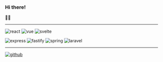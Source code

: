 ### Hi there!

👩‍🎓 
<hr/>

![react](https://img.shields.io/static/v1?label=react&message=learning&color=77d8f4&logo=react)
![vue](https://img.shields.io/static/v1?label=vue.js&message=learning&color=3fb27f&logo=vue.js)
![svelte](https://img.shields.io/static/v1?label=svelte&message=learning&color=f73c00&logo=svelte)

![express](https://img.shields.io/static/v1?label=express&message=learning&color=7c848a&logo=express)
![fastify](https://img.shields.io/static/v1?label=fastify&message=learning&color=7c848a&logo=fastify)
![spring](https://img.shields.io/static/v1?label=spring&message=learning&color=6aad3d&logo=spring)
![laravel](https://img.shields.io/static/v1?label=laravel&message=learning&color=f72c1f&logo=laravel)

<hr/>

[![github](https://img.shields.io/static/v1?label=GitHub&message=rochelle-m&color=ffffff&logo=github)](https://github.com/rochelle-m)

<!--
**git-roch/git-roch** is a ✨ _special_ ✨ repository because its `README.md` (this file) appears on your GitHub profile.

Here are some ideas to get you started:

- 🔭 I’m currently working on ...
- 🌱 I’m currently learning ...
- 👯 I’m looking to collaborate on ...
- 🤔 I’m looking for help with ...
- 💬 Ask me about ...
- 📫 How to reach me: ...
- 😄 Pronouns: ...
- ⚡ Fun fact: ...
-->
